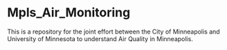 # Mpls_Air_Monitoring
This is a repository for the joint effort between the City of Minneapolis and University of Minnesota to understand Air Quality in Minneapolis.
